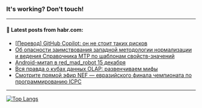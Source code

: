 ### It's working? Don't touch!

---
<!--
#### 🛠️ Technical stack:

![C++](https://img.shields.io/badge/C++-informational?logo=c%2B%2B&style=flat&logoColor=white&color=9C033A)
![Java](https://img.shields.io/badge/Java-informational?logo=java&style=flat&logoColor=white&color=007396)
![Kotlin](https://img.shields.io/badge/Kotlin-informational?logo=Kotlin&style=flat&logoColor=white&color=0095D5)
![JS](https://img.shields.io/badge/JS-informational?logo=javaScript&style=flat&logoColor=black&color=F7Df1E) <br>
![HTML5](https://img.shields.io/badge/HTML5-informational?logo=html5&style=flat&logoColor=white&color=E34F26)
![CSS3](https://img.shields.io/badge/CSS3-informational?logo=css3&style=flat&logoColor=white&color=157286)
![Sass](https://img.shields.io/badge/Saas-informational?logo=sass&style=flat&logoColor=white&color=hotpink)
![PHP](https://img.shields.io/badge/PHP-informational?logo=php&style=flat&logoColor=white&color=777BB4) <br>
![WebPAck](https://img.shields.io/badge/WebPack-informational?logo=webPack&style=flat&logoColor=white&color=FF6F00)
![Bootstrap](https://img.shields.io/badge/Bootstrap-informational?logo=Bootstrap&style=flat&logoColor=white&color=7952B3)
![MySQL](https://img.shields.io/badge/MySQL-informational?logo=MySQL&style=flat&logoColor=white&color=00f) <br>
![NodeJS](https://img.shields.io/badge/NodeJS-informational?logo=node.js&style=flat&logoColor=white&color=43853D)
![Spring](https://img.shields.io/badge/Spring-informational?logo=Spring&style=flat&logoColor=white&color=0A9EDC)
![Angular](https://img.shields.io/badge/Vue-informational?logo=vue.js&style=flat&logoColor=white&color=red)
![Git](https://img.shields.io/badge/Git-informational?logo=git&style=flat&logoColor=white&color=darkorange)

___
-->

#### 💬 Latest posts from habr.com:

<!-- BLOG-POST-LIST:START -->
- [[Перевод] GitHub Copilot: он не стоит таких рисков](https://habr.com/ru/post/703962/?utm_source=habrahabr&utm_medium=rss&utm_campaign=703962)
- [Об опасности заимствования западной методологии нормализации и ведения Справочника МТР по шаблонам свойств-значений](https://habr.com/ru/post/703970/?utm_source=habrahabr&utm_medium=rss&utm_campaign=703970)
- [Android-митап в red_mad_robot 15 декабря](https://habr.com/ru/post/703968/?utm_source=habrahabr&utm_medium=rss&utm_campaign=703968)
- [Вся правда о кубах данных OLAP: развенчиваем мифы](https://habr.com/ru/post/703508/?utm_source=habrahabr&utm_medium=rss&utm_campaign=703508)
- [Смотрите прямой эфир NEF — евразийского финала чемпионата по программированию ICPC](https://habr.com/ru/post/703864/?utm_source=habrahabr&utm_medium=rss&utm_campaign=703864)
<!-- BLOG-POST-LIST:END -->

---

[![Top Langs](https://github-readme-stats.vercel.app/api/top-langs/?username=zloylis&layout=compact&hide_border=true&theme=dracula)](https://github.com/zloylis)
